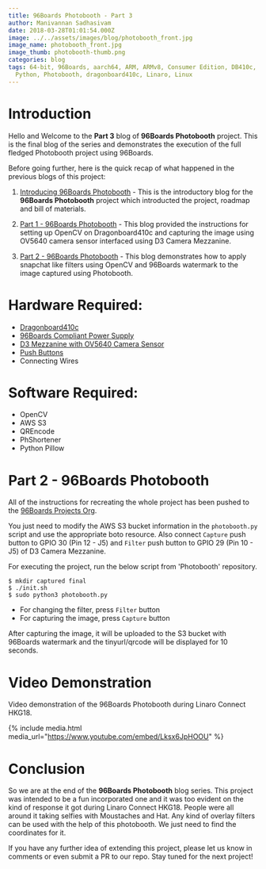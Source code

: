 ```yaml
---
title: 96Boards Photobooth - Part 3
author: Manivannan Sadhasivam
date: 2018-03-28T01:01:54.000Z
image: ../../assets/images/blog/photobooth_front.jpg
image_name: photobooth_front.jpg
image_thumb: photobooth-thumb.png
categories: blog
tags: 64-bit, 96Boards, aarch64, ARM, ARMv8, Consumer Edition, DB410c, CSI,
  Python, Photobooth, dragonboard410c, Linaro, Linux
---
```


# Introduction

Hello and Welcome to the **Part 3** blog of **96Boards Photobooth** project.
This is the final blog of the series and demonstrates the execution of the
full fledged Photobooth project using 96Boards.

Before going further, here is the quick recap of what happened in the previous
blogs of this project:

1. [Introducing 96Boards Photobooth](https://www.96boards.org/blog/photobooth-intro/) - This
is the introductory blog for the **96Boards Photobooth** project which introducted the
project, roadmap and bill of materials.

2. [Part 1 - 96Boards Photobooth](https://www.96boards.org/blog/photobooth-part1/) - This
blog provided the instructions for setting up OpenCV on Dragonboard410c and capturing the
image using OV5640 camera sensor interfaced using D3 Camera Mezzanine.

3. [Part 2 - 96Boards Photobooth](https://www.96boards.org/blog/photobooth-part2/) - This
blog demonstrates how to apply snapchat like filters using OpenCV and 96Boards watermark
to the image captured using Photobooth.

# Hardware Required:

- [Dragonboard410c](https://www.96boards.org/product/dragonboard410c/)
- [96Boards Compliant Power Supply](http://www.96boards.org/product/power/)
- [D3 Mezzanine with OV5640 Camera Sensor](https://www.96boards.org/product/d3camera/)
- [Push Buttons](https://www.seeedstudio.com/Grove-Button-p-766.html)
- Connecting Wires

# Software Required:

- OpenCV
- AWS S3
- QREncode
- PhShortener
- Python Pillow

# Part 2 - 96Boards Photobooth

All of the instructions for recreating the whole project has been pushed
to the [96Boards Projects Org](https://github.com/96boards-projects/photobooth).

You just need to modify the AWS S3 bucket information in the `photobooth.py`
script and use the appropriate boto resource. Also connect `Capture` push
button to GPIO 30 (Pin 12 - J5) and `Filter` push button to GPIO 29 (Pin 10 - J5)
of D3 Camera Mezzanine.

For executing the project, run the below script from 'Photobooth' repository.

```shell
$ mkdir captured final
$ ./init.sh
$ sudo python3 photobooth.py
```
* For changing the filter, press `Filter` button
* For capturing the image, press `Capture` button

After capturing the image, it will be uploaded to the S3 bucket with 96Boards
watermark and the tinyurl/qrcode will be displayed for 10 seconds.

# Video Demonstration

Video demonstration of the 96Boards Photobooth during Linaro Connect HKG18.

{% include media.html media_url="https://www.youtube.com/embed/Lksx6JpHOOU" %}

# Conclusion

So we are at the end of the **96Boards Photobooth** blog series. This project
was intended to be a fun incorporated one and it was too evident on the kind of
response it got during Linaro Connect HKG18. People were all around it taking
selfies with Moustaches and Hat. Any kind of overlay filters can be used with the
help of this photobooth. We just need to find the coordinates for it.

If you have any further idea of extending this project, please let us know in
comments or even submit a PR to our repo. Stay tuned for the next project!
